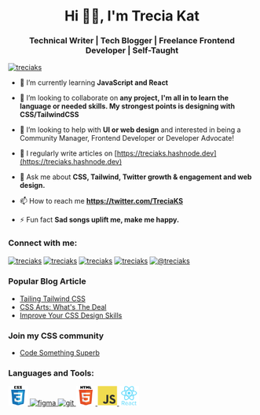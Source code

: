 <h1 align="center">Hi 🐱‍👤, I'm Trecia Kat</h1>
<h3 align="center">Technical Writer | Tech Blogger | Freelance Frontend Developer | Self-Taught</h3>

<p align="left"> <a href="https://twitter.com/treciaks" target="blank"><img src="https://img.shields.io/twitter/follow/treciaks?logo=twitter&style=for-the-badge" alt="treciaks" /></a> </p>

- 🌱 I’m currently learning **JavaScript and React**

- 👯 I’m looking to collaborate on **any project, I'm all in to learn the language or needed skills. My strongest points is designing with CSS/TailwindCSS**

- 🤝 I’m looking to help with **UI or web design** and interested in being a Community Manager, Frontend Developer or Developer Advocate!

- 📝 I regularly write articles on [https://treciaks.hashnode.dev](https://treciaks.hashnode.dev)

- 💬 Ask me about **CSS, Tailwind, Twitter growth & engagement and web design.**

- 📫 How to reach me **https://twitter.com/TreciaKS**

- ⚡ Fun fact **Sad songs uplift me, make me happy.**

<h3 align="left">Connect with me:</h3>
<p align="left">
<a href="https://codepen.io/treciaks" target="blank"><img align="center" src="https://raw.githubusercontent.com/rahuldkjain/github-profile-readme-generator/master/src/images/icons/Social/codepen.svg" alt="treciaks" height="30" width="40" /></a>
<a href="https://dev.to/treciaks" target="blank"><img align="center" src="https://raw.githubusercontent.com/rahuldkjain/github-profile-readme-generator/master/src/images/icons/Social/devto.svg" alt="treciaks" height="30" width="40" /></a>
<a href="https://twitter.com/treciaks" target="blank"><img align="center" src="https://raw.githubusercontent.com/rahuldkjain/github-profile-readme-generator/master/src/images/icons/Social/twitter.svg" alt="treciaks" height="30" width="40" /></a>
<a href="https://linkedin.com/in/treciaks" target="blank"><img align="center" src="https://raw.githubusercontent.com/rahuldkjain/github-profile-readme-generator/master/src/images/icons/Social/linked-in-alt.svg" alt="treciaks" height="30" width="40" /></a>
<a href="https://hashnode.com/@treciaks" target="blank"><img align="center" src="https://raw.githubusercontent.com/rahuldkjain/github-profile-readme-generator/master/src/images/icons/Social/hashnode.svg" alt="@treciaks" height="30" width="40" /></a>
</p>

<h3>Popular Blog Article</h3>
<ul>
  <li><a href="https://treciaks.hashnode.dev/tailing-tailwind-css">Tailing Tailwind CSS</a></li>
  <li><a href="https://treciaks.hashnode.dev/css-arts-whats-the-deal">CSS Arts: What's The Deal</a></li>
  <li><a href="https://treciaks.hashnode.dev/improve-your-css-design-skills">Improve Your CSS Design Skills</a></li>
</ul>
<h3>Join my CSS community</h3>
<ul>
  <li><a href="https://discord.com/invite/PNpKMbZeqN">Code Something Superb</a></li>
</ul>
<h3 align="left">Languages and Tools:</h3>
<p align="left"> <a href="https://www.w3schools.com/css/" target="_blank" rel="noreferrer"> <img src="https://raw.githubusercontent.com/devicons/devicon/master/icons/css3/css3-original-wordmark.svg" alt="css3" width="40" height="40"/> </a> <a href="https://www.figma.com/" target="_blank" rel="noreferrer"> <img src="https://www.vectorlogo.zone/logos/figma/figma-icon.svg" alt="figma" width="40" height="40"/> </a> <a href="https://git-scm.com/" target="_blank" rel="noreferrer"> <img src="https://www.vectorlogo.zone/logos/git-scm/git-scm-icon.svg" alt="git" width="40" height="40"/> </a> <a href="https://www.w3.org/html/" target="_blank" rel="noreferrer"> <img src="https://raw.githubusercontent.com/devicons/devicon/master/icons/html5/html5-original-wordmark.svg" alt="html5" width="40" height="40"/> </a> <a href="https://developer.mozilla.org/en-US/docs/Web/JavaScript" target="_blank" rel="noreferrer"> <img src="https://raw.githubusercontent.com/devicons/devicon/master/icons/javascript/javascript-original.svg" alt="javascript" width="40" height="40"/> </a> <a href="https://reactjs.org/" target="_blank" rel="noreferrer"> <img src="https://raw.githubusercontent.com/devicons/devicon/master/icons/react/react-original-wordmark.svg" alt="react" width="40" height="40"/> </a></p>
